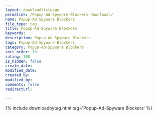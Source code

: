 ```yaml
---
layout: downloadlistpage
permalink: /Popup-Ad-Spyware-Blockers-downloads/
name: Popup-Ad-Spyware Blockers
file_type: tag
title: Popup-Ad-Spyware Blockers
keywords:
description: Popup-Ad-Spyware Blockers
tags: Popup-Ad-Spyware Blockers
category: Popup-Ad-Spyware Blockers
sort_order: 30
rating: 100
is_hidden: false
create_date:
modified_date:
created_by:
modified_by:
comments: false
redirecturl:

---
```

 {% include downloadbytag.html tag='Popup-Ad-Spyware Blockers' %}
